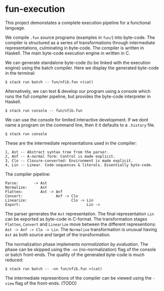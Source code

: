 # fun-execution

This project demonstates a complete execution pipeline for a functional language.

We compile `.fun` source programs (examples in `fun/`) into byte-code. The compiler is structured as a series of transformations through intermediate representations, culminating in byte-code. The compiler is written in Haskell. The main byte-code execution engine in written in C.

We can generate standalone byte-code (to be linked with the execution engine) using the batch compiler. Here we display the generated byte-code in the terminal:

    $ stack run batch -- fun/nfib.fun >(cat)


Alternatively, we can test & develop our program using a console which runs the full compiler pipeline, but provides the byte-code interpreter in Haskell.

    $ stack run console -- fun/nfib.fun


We can use the console for limited interactive development. If we dont name a program on the command line, then it it defaults to a `.history` file.

    $ stack run console


These are the intermediate representations used in the compiler:

    1, Ast -- Abstract syntax tree from the parser.
    2, Anf -- A-normal form: Control is made explicit.
    3, Clo -- Closure-converted: Environment is made explicit.
    4, Lin -- Linear. Code-sequences & literals. Essentially byte-code.

The compiler pipeline:

    Parse:       -> Ast
    Normalize:      Ast
    Flatten:        Ast -> Anf
    Convert:               Anf -> Clo
    Linearize:                    Clo -> Lin
    Export:                              Lin ->

The parser generates the `Ast` representation.  The final representation `Lin` can be exported as byte-code in C-format. The transformation stages `Flatten`, `Convert` and `Linearize` move between the different representions: `Ast -> Anf -> Clo -> Lin`. The `Normalise` transformation is unusual having `Ast` as both source and target of the transformation.


The normalization phase implements _normalization by evaluation_. The phase can be skipped using the `-nn` (no-normalization) flag of the console or batch front-ends. The quality of the generated byte-code is much reduced:

    $ stack run batch -- -nn fun/nfib.fun >(cat)


The intermediate representions of the compiler can be viewed using the `-view` flag of the front-ends. (TODO)
